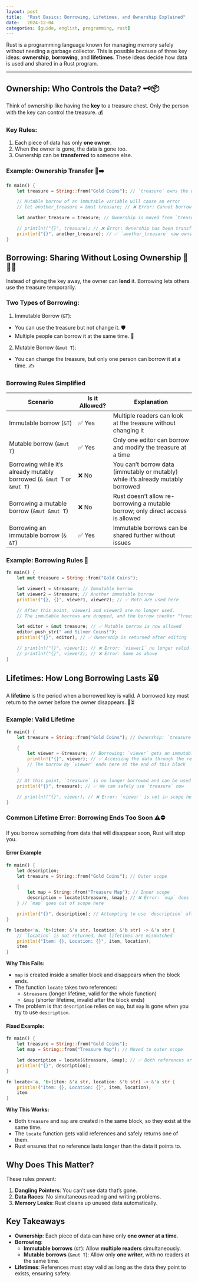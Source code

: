 ```yaml
---
layout: post
title:  "Rust Basics: Borrowing, Lifetimes, and Ownership Explained"
date:   2024-12-04
categories: [guide, english, programming, rust]
---
```


Rust is a programming language known for managing memory safely without needing a garbage collector. This is possible because of three key ideas: **ownership**, **borrowing**, and **lifetimes**. These ideas decide how data is used and shared in a Rust program.

---

## Ownership: Who Controls the Data? 🗝️📦
Think of ownership like having the **key** to a treasure chest. Only the person with the key can control the treasure. 💰

### Key Rules:
1. Each piece of data has only **one owner**.
2. When the owner is gone, the data is gone too.
3. Ownership can be **transferred** to someone else.

### Example: Ownership Transfer 🔑➡️
```rust
fn main() {
    let treasure = String::from("Gold Coins"); // `treasure` owns the data

    // Mutable borrow of an immutable variable will cause an error
    // let another_treasure = &mut treasure; // ❌ Error: Cannot borrow `treasure` as mutable because it's immutable

    let another_treasure = treasure; // Ownership is moved from `treasure` to `another_treasure`

    // println!("{}", treasure); // ❌ Error: Ownership has been transferred, `treasure` no longer has access
    println!("{}", another_treasure); // ✅ `another_treasure` now owns the data and can use it
}
```

## Borrowing: Sharing Without Losing Ownership 🫱🔗🫲
Instead of giving the key away, the owner can **lend** it. Borrowing lets others use the treasure temporarily.

### Two Types of Borrowing:
1. Immutable Borrow (`&T`):
  - You can use the treasure but not change it. 🛡️
  - Multiple people can borrow it at the same time. 👥
2. Mutable Borrow (`&mut T`):
  - You can change the treasure, but only one person can borrow it at a time. ✍️

### Borrowing Rules Simplified

| Scenario | Is it Allowed? | Explanation |
|---|---|---|
| Immutable borrow (`&T`) | ✅ Yes | Multiple readers can look at the treasure without changing it |
| Mutable borrow (`&mut T`) | ✅ Yes | Only one editor can borrow and modify the treasure at a time |
| Borrowing while it’s already mutably borrowed (`& &mut T` or `&mut T`) | ❌ No | You can’t borrow data (immutably or mutably) while it’s already mutably borrowed |
| Borrowing a mutable borrow (`&mut &mut T`) | ❌ No | Rust doesn’t allow re-borrowing a mutable borrow; only direct access is allowed |
| Borrowing an immutable borrow (`& &T`) | ✅ Yes | Immutable borrows can be shared further without issues |

### Example: Borrowing Rules 📜
```rust
fn main() {
    let mut treasure = String::from("Gold Coins");

    let viewer1 = &treasure; // Immutable borrow
    let viewer2 = &treasure; // Another immutable borrow
    println!("{}, {}", viewer1, viewer2); // ✅ Both are used here

    // After this point, viewer1 and viewer2 are no longer used.
    // The immutable borrows are dropped, and the borrow checker "frees" the treasure for new borrows.

    let editor = &mut treasure; // ✅ Mutable borrow is now allowed
    editor.push_str(" and Silver Coins!");
    println!("{}", editor); // ✅ Ownership is returned after editing

    // println!("{}", viewer1); // ❌ Error: `viewer1` no longer valid after mutable borrow
    // println!("{}", viewer2); // ❌ Error: Same as above
}
```

## Lifetimes: How Long Borrowing Lasts ⌛🔒
A **lifetime** is the period when a borrowed key is valid. A borrowed key must return to the owner before the owner disappears. 🚪⏳

### Example: Valid Lifetime
```rust
fn main() {
    let treasure = String::from("Gold Coins"); // Ownership: `treasure` owns the data

    {
        let viewer = &treasure; // Borrowing: `viewer` gets an immutable reference
        println!("{}", viewer); // ✅ Accessing the data through the reference
        // The borrow by `viewer` ends here at the end of this block
    }

    // At this point, `treasure` is no longer borrowed and can be used again.
    println!("{}", treasure); // ✅ We can safely use `treasure` now

    // println!("{}", viewer); // ❌ Error: `viewer` is not in scope here
}
```

### Common Lifetime Error: Borrowing Ends Too Soon ⚠️⛔
If you borrow something from data that will disappear soon, Rust will stop you.

#### Error Example
```rust
fn main() {
    let description;
    let treasure = String::from("Gold Coins"); // Outer scope

    {
        let map = String::from("Treasure Map"); // Inner scope
        description = locate(&treasure, &map); // ❌ Error: `map` does not live long enough
    } // `map` goes out of scope here

    println!("{}", description); // Attempting to use `description` after `map` is dropped
}

fn locate<'a, 'b>(item: &'a str, location: &'b str) -> &'a str {
    // `location` is not returned, but lifetimes are mismatched
    println!("Item: {}, Location: {}", item, location);
    item
}
```
**Why This Fails:**
- `map` is created inside a smaller block and disappears when the block ends.
- The function `locate` takes two references:
  - `&treasure` (longer lifetime, valid for the whole function)
  - `&map` (shorter lifetime, invalid after the block ends)
- The problem is that `description` relies on `map`, but `map` is gone when you try to use `description`.

#### Fixed Example:
```rust
fn main() {
    let treasure = String::from("Gold Coins");
    let map = String::from("Treasure Map"); // Moved to outer scope

    let description = locate(&treasure, &map); // ✅ Both references are valid
    println!("{}", description);
}

fn locate<'a, 'b>(item: &'a str, location: &'b str) -> &'a str {
    println!("Item: {}, Location: {}", item, location);
    item
}
```
**Why This Works:**
- Both `treasure` and `map` are created in the same block, so they exist at the same time.
- The `locate` function gets valid references and safely returns one of them.
- Rust ensures that no reference lasts longer than the data it points to.
 
## Why Does This Matter?
These rules prevent:
1. **Dangling Pointers**: You can’t use data that’s gone.
2. **Data Races**: No simultaneous reading and writing problems.
3. **Memory Leaks**: Rust cleans up unused data automatically.

## Key Takeaways
- **Ownership**: Each piece of data can have only **one owner at a time**.
- **Borrowing**: 
  - **Immutable borrows** (`&T`): Allow **multiple readers** simultaneously.
  - **Mutable borrows** (`&mut T`): Allow only **one writer**, with no readers at the same time.
- **Lifetimes**: References must stay valid as long as the data they point to exists, ensuring safety.
